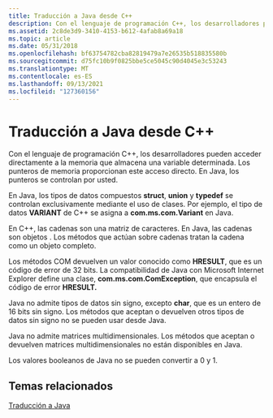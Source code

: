 ```yaml
---
title: Traducción a Java desde C++
description: Con el lenguaje de programación C++, los desarrolladores pueden acceder directamente a la memoria que almacena una variable determinada. Los punteros de memoria proporcionan este acceso directo. En Java, los punteros se controlan por usted.
ms.assetid: 2c8de3d9-3410-4153-b612-4afab8a69a18
ms.topic: article
ms.date: 05/31/2018
ms.openlocfilehash: bf63754782cba82819479a7e26535b518835580b
ms.sourcegitcommit: d75fc10b9f0825bbe5ce5045c90d4045e3c53243
ms.translationtype: MT
ms.contentlocale: es-ES
ms.lasthandoff: 09/13/2021
ms.locfileid: "127360156"
---
```

# <a name="translating-to-java-from-c"></a>Traducción a Java desde C++

Con el lenguaje de programación C++, los desarrolladores pueden acceder directamente a la memoria que almacena una variable determinada. Los punteros de memoria proporcionan este acceso directo. En Java, los punteros se controlan por usted.

En Java, los tipos de datos compuestos **struct**, **union** y **typedef** se controlan exclusivamente mediante el uso de clases. Por ejemplo, el tipo de datos **VARIANT** de C++ se asigna a **com.ms.com.Variant** en Java.

En C++, las cadenas son una matriz de caracteres. En Java, las cadenas son objetos . Los métodos que actúan sobre cadenas tratan la cadena como un objeto completo.

Los métodos COM devuelven un valor conocido como **HRESULT**, que es un código de error de 32 bits. La compatibilidad de Java con Microsoft Internet Explorer define una clase, **com.ms.com.ComException**, que encapsula el código de error **HRESULT.**

Java no admite tipos de datos sin signo, excepto **char**, que es un entero de 16 bits sin signo. Los métodos que aceptan o devuelven otros tipos de datos sin signo no se pueden usar desde Java.

Java no admite matrices multidimensionales. Los métodos que aceptan o devuelven matrices multidimensionales no están disponibles en Java.

Los valores booleanos de Java no se pueden convertir a 0 y 1.

## <a name="related-topics"></a>Temas relacionados

<dl> <dt>

[Traducción a Java](translating-to-java.md)
</dt> </dl>

 

 




